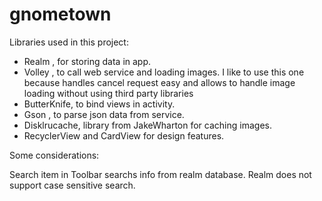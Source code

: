 # gnometown

Libraries used in this project:

- Realm , for storing data in app. 
- Volley , to call web service and loading images. I like to use this one because handles cancel request easy and allows to handle image loading without using third party libraries
- ButterKnife, to bind views in activity.
- Gson , to parse json data from service.
- Disklrucache, library from JakeWharton for caching images.
- RecyclerView and CardView for design features.

Some considerations:

Search item in Toolbar searchs info from realm database. Realm does not support case sensitive search.

